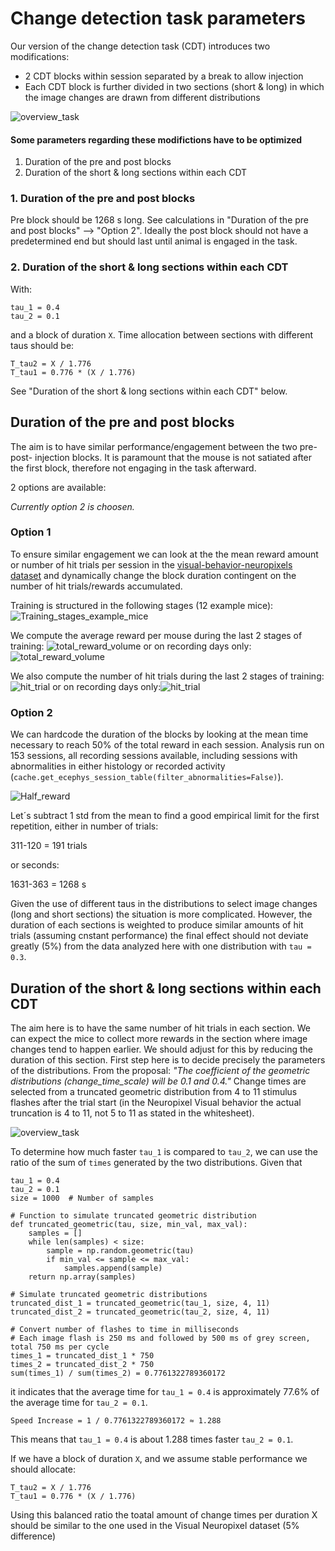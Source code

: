 # Change detection task parameters

Our version of the change detection task (CDT) introduces two modifications:
*   2 CDT blocks within session separated by a break to allow injection
*  Each CDT block is further divided in two sections (short & long) in which the image changes are drawn from different distributions

![overview_task](images/Task_structure.png)

#### Some parameters regarding these modifictions have to be optimized

1. Duration of the pre and post blocks
2. Duration of the short & long sections within each CDT

### 1. Duration of the pre and post blocks
Pre block should be 1268 s long. See calculations in "Duration of the pre and post blocks" --> "Option 2".
Ideally the post block should not have a predetermined end but should last until animal is engaged in the task.
### 2. Duration of the short & long sections within each CDT
With:

    tau_1 = 0.4
    tau_2 = 0.1

and a block of duration `X`. Time allocation between sections with different taus should be:

    T_tau2 = X / 1.776
    T_tau1 = 0.776 * (X / 1.776)

See "Duration of the short & long sections within each CDT" below.

## Duration of the pre and post blocks

The aim is to have similar performance/engagement between the two pre- post- injection blocks.
It is paramount that the mouse is not satiated after the 
first block, therefore not engaging in the task afterward. 

2 options are available:

*Currently option 2 is choosen.*

### Option 1
To ensure similar engagement we can look at the the mean reward amount or number 
of hit trials per session in the 
[visual-behavior-neuropixels dataset](https://portal.brain-map.org/circuits-behavior/visual-behavior-neuropixels)
and dynamically change the block duration contingent on the number of hit trials/rewards accumulated.

Training is structured in the following stages (12 example mice):
![Training_stages_example_mice](images/Training_stages_example_mice.png)

We compute the average reward per mouse during the last 2 stages of training:
![total_reward_volume](images/total_reward_volume.png)
or on recording days only:
![total_reward_volume](images/total_reward_volume_2.png)

We also compute the number of hit trials during the last 2 stages of training:
![hit_trial](images/Hit_trial.png)
or on recording days only:![hit_trial](images/Hit_trial_2.png)

### Option 2

We can hardcode the duration of the blocks by looking at 
the mean time necessary to reach 50% of the total reward in each session. Analysis run 
on 153 sessions, all recording sessions available, including sessions with abnormalities 
in either histology or recorded activity (`cache.get_ecephys_session_table(filter_abnormalities=False)`).

![Half_reward](images/Half_reward.png)

Let´s subtract 1 std from the mean to find a good empirical limit for the first repetition,
 either in number of trials:

311-120 = 191 trials

or seconds:

1631-363 = 1268 s

Given the use of different taus in the distributions to select image changes (long and short sections) the situation is more complicated. However, 
the duration of each sections is weighted to produce similar amounts of hit trials (assuming cnstant performance) the final effect should not deviate greatly (5%)
from the data analyzed here with one distribution with `tau = 0.3`.


## Duration of the short & long sections within each CDT

The aim here is to have the same number of hit trials in each section. We can expect the mice to 
collect more rewards in the section where image changes tend to happen earlier. We should adjust for this 
by reducing the duration of this section. First step here is to decide precisely the parameters of the 
distributions. From the proposal: *"The coefficient of the geometric distributions 
(change_time_scale) will be 0.1 and 0.4."*
Change times are selected from a truncated geometric distribution from 4 to 11 stimulus flashes after the trial start 
(in the Neuropixel Visual behavior the actual truncation is 4 to 11, not 5 to 11 as stated in the whitesheet).

![overview_task](images/Change_detection_task_structure.png)


To determine how much faster `tau_1` is compared to `tau_2`, we can use the ratio of the sum of `times` generated by the two distributions. Given that
 
    tau_1 = 0.4
    tau_2 = 0.1
    size = 1000  # Number of samples
    
    # Function to simulate truncated geometric distribution
    def truncated_geometric(tau, size, min_val, max_val):
        samples = []
        while len(samples) < size:
            sample = np.random.geometric(tau)
            if min_val <= sample <= max_val:
                samples.append(sample)
        return np.array(samples)
    
    # Simulate truncated geometric distributions
    truncated_dist_1 = truncated_geometric(tau_1, size, 4, 11)
    truncated_dist_2 = truncated_geometric(tau_2, size, 4, 11)
    
    # Convert number of flashes to time in milliseconds
    # Each image flash is 250 ms and followed by 500 ms of grey screen, total 750 ms per cycle
    times_1 = truncated_dist_1 * 750
    times_2 = truncated_dist_2 * 750
    sum(times_1) / sum(times_2) = 0.7761322789360172

it indicates that the average time for `tau_1 = 0.4` is approximately 77.6% of the average time for `tau_2 = 0.1`.

    Speed Increase = 1 / 0.7761322789360172 ≈ 1.288

This means that  `tau_1 = 0.4` is about 1.288 times faster `tau_2 = 0.1`.

If we have a block of duration `X`, and we assume stable performance we should allocate:

    T_tau2 = X / 1.776
    T_tau1 = 0.776 * (X / 1.776)

Using this balanced ratio the toatal amount of change times per duration X should be similar to the 
one used in the Visual Neuropixel dataset (5% difference)


